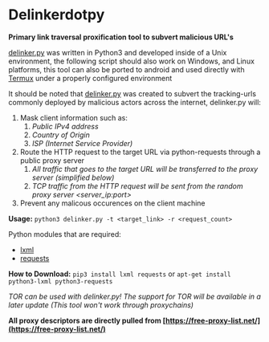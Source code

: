 # Delinkerdotpy
**Primary link traversal proxification tool to subvert malicious URL's**

[delinker.py](https://github.com/DXL0xff/Delinkerdotpy/blob/master/delinker.py) was written in Python3 and developed inside of a Unix environment, the following script should also work on Windows, and Linux platforms, this tool can also be ported to android and used directly with [Termux](https://termux.com/) under a properly configured environment

It should be noted that [delinker.py](https://github.com/DXL0xff/Delinkerdotpy/blob/master/delinker.py) was created to subvert the tracking-urls commonly deployed by malicious actors across the internet, delinker.py will:

1. Mask client information such as:
   1. _Public IPv4 address_
   1. _Country of Origin_
   1. _ISP (Internet Service Provider)_
1. Route the HTTP request to the target URL via python-requests through a public proxy server
   1. _All traffic that goes to the target URL will be transferred to the proxy server (simplified below)_
   1. _TCP traffic from the HTTP request will be sent from the random proxy server <server_ip:port>_
1. Prevent any malicous occurences on the client machine

**Usage:** `python3 delinker.py -t <target_link> -r <request_count>`

Python modules that are required:

* [lxml](https://lxml.de/)
* [requests](https://packages.debian.org/search?keywords=python3-requests)

**How to Download:**
`pip3 install lxml requests`
or
`apt-get install python3-lxml python3-requests`

*TOR can be used with delinker.py! The support for TOR will be available in a later update (This tool won't work through proxychains)*

**All proxy descriptors are directly pulled from [https://free-proxy-list.net/](https://free-proxy-list.net/)**
